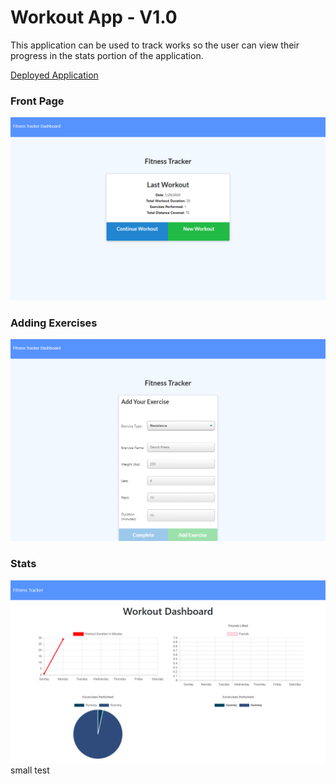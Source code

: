 # Workout App - V1.0

This application can be used to track works so the user can view their progress in the stats portion of the application.

[Deployed Application](https://wotrack.herokuapp.com/)

### Front Page

![Landing page screenshot](assets/img/landingPage.png)

### Adding Exercises

![Adding additional exercises screenshot](assets/img/addExercise.png)

### Stats

![View of stats page](assets/img/statsPage.png)
  small test
  